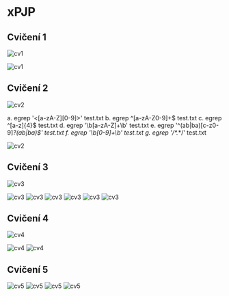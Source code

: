 # xPJP
## Cvičení 1
![cv1](pic/cv1_1.png)

![cv1](pic/cv1_2.png)

## Cvičení 2


![cv2](pic/cv2_1.png)

 a. egrep '\<[a-zA-Z][0-9]\>' test.txt
 b. egrep ^[a-zA-Z0-9]+$ test.txt
 c. egrep ^[a-z]{4}$ test.txt
 d. egrep '\b[a-zA-Z]+\b' test.txt
 e. egrep '^(ab|ba)[c-z0-9]*?(ab|ba)$' test.txt
 f. egrep '\b[0-9]+\b' test.txt
 g. egrep '\/\*.*\*\/' test.txt

![cv2](pic/cv2_3.png)

## Cvičení 3

![cv3](pic/cv3_1.png)

![cv3](pic/cv3_2.png)
![cv3](pic/cv3_3.png)
![cv3](pic/cv3_4.png)
![cv3](pic/cv3_5.png)
![cv3](pic/cv3_6.png)
![cv3](pic/cv3_7.png)

## Cvičení 4


![cv4](pic/cv4_1.png)

![cv4](pic/cv4_2.png)
![cv4](pic/cv4_3.png)

## Cvičení 5 

![cv5](pic/cv5_1.png)
![cv5](pic/cv5_2.png)
![cv5](pic/cv5_3.png)
![cv5](pic/cv5_4.png)
